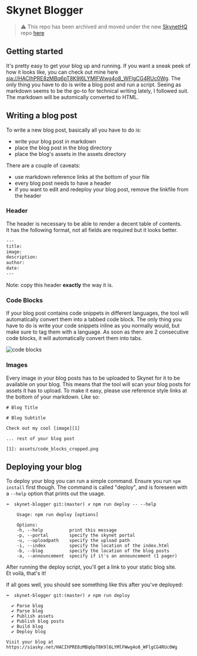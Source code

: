 # Skynet Blogger

> :warning: This repo has been archived and moved under the new [SkynetHQ](https://github.com/SkynetHQ) repo [here](https://github.com/SkynetHQ/skynet-blogger)

## Getting started

It's pretty easy to get your blog up and running. If you want a sneak peek of how it looks like, you can check out mine here [sia://HACIhPRE8zMBq6pT8K9l6LYMlFWwg4o8_WFlgCG4RUc0Wg][1]. The only thing you have to do is write a blog post and run a script. Seeing as markdown seems to be the go-to for technical writing lately, I followed suit. The markdown will be automically converted to HTML.

## Writing a blog post

To write a new blog post, basically all you have to do is:
- write your blog post in markdown
- place the blog post in the blog directory
- place the blog's assets in the assets directory

There are a couple of caveats:
- use markdown reference links at the bottom of your file
- every blog post needs to have a header
- if you want to edit and redeploy your blog post, remove the linkfile from the header

### Header

The header is necessary to be able to render a decent table of contents.  
It has the following format, not all fields are required but it looks better.

```bash
---
title:
image:
description:
author:
date:
---
```

Note: copy this header **exactly** the way it is.

### Code Blocks

If your blog post contains code snippets in different languages, the tool will automatically convert them into a tabbed code block. The only thing you have to do is write your code snippets inline as you normally would, but make sure to tag them with a language. As soon as there are 2 consecutive code blocks, it will automatically convert them into tabs.

![code blocks][2]

### Images

Every image in your blog posts has to be uploaded to Skynet for it to be available on your blog. This means that the tool will scan your blog posts for assets it has to upload. To make it easy, please use reference style links at the bottom of your markdown. Like so:
```
# Blog Title

# Blog Subtitle

Check out my cool [image][1]

... rest of your blog post

[1]: assets/code_blocks_cropped.png
```

## Deploying your blog

To deploy your blog you can run a simple command. Ensure you run `npm install` first though.
The command is called "deploy", and is foreseen with a `--help` option that prints out the usage.

```
➜  skynet-blogger git:(master) ✗ npm run deploy -- --help

    Usage: npm run deploy [options]

    Options:
    -h, --help          print this message
    -p, --portal        specify the skynet portal
    -u, --uploadpath    specify the upload path
    -i, --index         specify the location of the index.html
    -b, --blog          specify the location of the blog posts
    -a, --announcement  specify if it's an announcement (1 pager)
```

After running the deploy script, you'll get a link to your static blog site.  
Et voilà, that's it!

If all goes well, you should see something like this after you've deployed:

```
➜  skynet-blogger git:(master) ✗ npm run deploy

  ✔ Parse blog
  ✔ Parse blog
  ✔ Publish assets
  ✔ Publish blog posts
  ✔ Build blog
  ✔ Deploy blog

Visit your blog at https://siasky.net/HACIhPRE8zMBq6pT8K9l6LYMlFWwg4o8_WFlgCG4RUc0Wg
```

[1]: https://siasky.net/HACIhPRE8zMBq6pT8K9l6LYMlFWwg4o8_WFlgCG4RUc0Wg
[2]: assets/code_blocks_cropped.png
